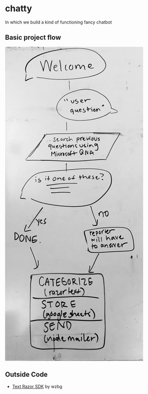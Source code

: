# chatty
In which we build a kind of functioning fancy chatbot

## Basic project flow

<img src='public/assets/workflow.jpg'/>

## Outside Code
- [Text Razor SDK](https://github.com/wzbg/textrazor) by wzbg
